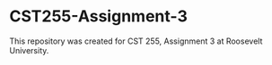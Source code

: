 # CST255-Assignment-3
This repository was created for CST 255, Assignment 3 at Roosevelt University.
